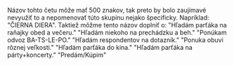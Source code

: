 Názov tohto četu môže mať 500 znakov, tak preto by bolo zaujímavé nevyužiť to a nepomenovať túto skupinu nejako špecificky. Napríklad: "ČIERNA DIERA". Taktiež môžme tento názov doplniť o: "Hľadám parťáka na raňajky obed a večeru." "Hľadám niekoho na prechádzku a beh." "Ponúkam odvoz BA-TS-LE-PO." "Hľadám respondentov na dotazník." "Ponuka obuvi rôznej veľkosti." "Hľadám parťáka do kina." "Hľadám parťáka na párty+koncerty." "Predám/Kúpim"
